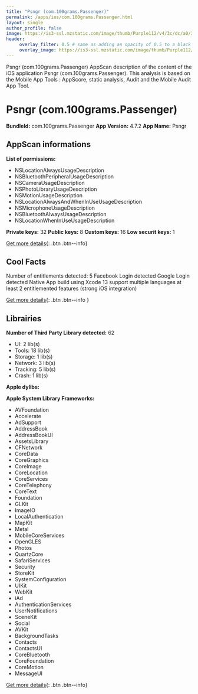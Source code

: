 ```yaml
---
title: "Psngr (com.100grams.Passenger)"
permalink: /apps/ios/com.100grams.Passenger.html
layout: single
author_profile: false
image: https://is3-ssl.mzstatic.com/image/thumb/Purple112/v4/3c/dc/a0/3cdca0cf-e7b7-f70f-4f77-24f08193cff0/AppIcon-0-1x_U007emarketing-0-7-0-85-220.png/512x512bb.jpg
header: 
     overlay_filter: 0.5 # same as adding an opacity of 0.5 to a black background
     overlay_image: https://is3-ssl.mzstatic.com/image/thumb/Purple112/v4/3c/dc/a0/3cdca0cf-e7b7-f70f-4f77-24f08193cff0/AppIcon-0-1x_U007emarketing-0-7-0-85-220.png/512x512bb.jpg
---
```

Psngr (com.100grams.Passenger) AppScan description of the content of the iOS application Psngr (com.100grams.Passenger). This analysis is based on the Mobile App Tools : AppScore, static analysis, Audit and the Mobile Audit App Tool.

# Psngr (com.100grams.Passenger)

**BundleId:** com.100grams.Passenger
**App Version:** 4.7.2
**App Name:** Psngr


## AppScan informations 

**List of permissions:** 
- NSLocationAlwaysUsageDescription
- NSBluetoothPeripheralUsageDescription
- NSCameraUsageDescription
- NSPhotoLibraryUsageDescription
- NSMotionUsageDescription
- NSLocationAlwaysAndWhenInUseUsageDescription
- NSMicrophoneUsageDescription
- NSBluetoothAlwaysUsageDescription
- NSLocationWhenInUseUsageDescription
  
  
**Private keys:** 32
**Public keys:** 8
**Custom keys:** 16
**Low securit keys:** 1
  
[Get more details](/pricing.html){: .btn .btn--info}

## Cool Facts

Number of entitlements detected: 5
Facebook Login detected
Google Login detected
Native App
build using Xcode 13
support multiple languages
at least 2 entitlemented features (strong iOS integration)
  
[Get more details](/pricing.html){: .btn .btn--info }

## Librairies 
**Number of Third Party Library detected:** 62
- UI: 2 lib(s)
- Tools: 18 lib(s)
- Storage: 1 lib(s)
- Network: 3 lib(s)
- Tracking: 5 lib(s)
- Crash: 1 lib(s)


**Apple dylibs:**


**Apple System Library Frameworks:**
- AVFoundation
- Accelerate
- AdSupport
- AddressBook
- AddressBookUI
- AssetsLibrary
- CFNetwork
- CoreData
- CoreGraphics
- CoreImage
- CoreLocation
- CoreServices
- CoreTelephony
- CoreText
- Foundation
- GLKit
- ImageIO
- LocalAuthentication
- MapKit
- Metal
- MobileCoreServices
- OpenGLES
- Photos
- QuartzCore
- SafariServices
- Security
- StoreKit
- SystemConfiguration
- UIKit
- WebKit
- iAd
- AuthenticationServices
- UserNotifications
- SceneKit
- Social
- AVKit
- BackgroundTasks
- Contacts
- ContactsUI
- CoreBluetooth
- CoreFoundation
- CoreMotion
- MessageUI


  
[Get more details](/pricing.html){: .btn .btn--info}

